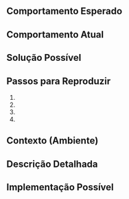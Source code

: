 <!--- Provide a general summary of the issue in the Title above -->

## Comportamento Esperado
<!--- Tell us what should happen -->

## Comportamento Atual
<!--- Tell us what happens instead of the expected behavior -->

## Solução Possível
<!--- Not obligatory, but suggest a fix/reason for the bug, -->

## Passos para Reproduzir
<!--- Provide a link to a live example, or an unambiguous set of steps to -->
<!--- reproduce this bug. Include code to reproduce, if relevant -->
1.
2.
3.
4.

## Contexto (Ambiente)
<!--- How has this issue affected you? What are you trying to accomplish? -->
<!--- Providing context helps us come up with a solution that is most useful in the real world -->

<!--- Provide a general summary of the issue in the Title above -->

## Descrição Detalhada
<!--- Provide a detailed description of the change or addition you are proposing -->

## Implementação Possível
<!--- Not obligatory, but suggest an idea for implementing addition or change -->
